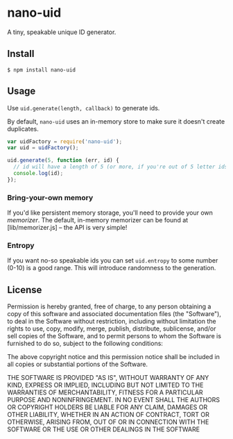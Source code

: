 # nano-uid

A tiny, speakable unique ID generator.

## Install

```shell
$ npm install nano-uid
```

## Usage

Use `uid.generate(length, callback)` to generate ids.

By default, `nano-uid` uses an in-memory store to make sure it doesn't create duplicates.

```javascript
var uidFactory = require('nano-uid');
var uid = uidFactory();

uid.generate(5, function (err, id) {
  // id will have a length of 5 (or more, if you're out of 5 letter ids!)
  console.log(id);
});
```

### Bring-your-own memory

If you'd like persistent memory storage, you'll need to provide your own *memorizer*. The default, in-memory memorizer can be found at [lib/memorizer.js] – the API is very simple!

### Entropy

If you want no-so speakable ids you can set `uid.entropy` to some number (0-10) is a good range. This will introduce randomness to the generation.

## License

Permission is hereby granted, free of charge, to any person obtaining a copy of this software and associated documentation files (the "Software"), to deal in the Software without restriction, including without limitation the rights to use, copy, modify, merge, publish, distribute, sublicense, and/or sell copies of the Software, and to permit persons to whom the Software is furnished to do so, subject to the following conditions:

The above copyright notice and this permission notice shall be included in all copies or substantial portions of the Software.

THE SOFTWARE IS PROVIDED "AS IS", WITHOUT WARRANTY OF ANY KIND, EXPRESS OR IMPLIED, INCLUDING BUT NOT LIMITED TO THE WARRANTIES OF MERCHANTABILITY, FITNESS FOR A PARTICULAR PURPOSE AND NONINFRINGEMENT. IN NO EVENT SHALL THE AUTHORS OR COPYRIGHT HOLDERS BE LIABLE FOR ANY CLAIM, DAMAGES OR OTHER LIABILITY, WHETHER IN AN ACTION OF CONTRACT, TORT OR OTHERWISE, ARISING FROM, OUT OF OR IN CONNECTION WITH THE SOFTWARE OR THE USE OR OTHER DEALINGS IN THE SOFTWARE